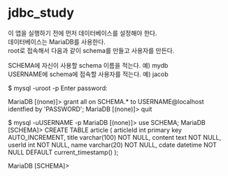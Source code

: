 # jdbc_study

이 앱을 실행하기 전에 먼저 데이터베이스를 설정해야 한다.\
데이터베이스는 MariaDB를 사용한다.\
root로 접속해서 다음과 같이 schema를 만들고 사용자를 만든다.

SCHEMA에 자신이 사용할 schema 이름을 적는다. 예) mydb\
USERNAME에 schema에 접속할 사용자를 적는다. 예) jacob

$ mysql -uroot -p
Enter password:

MariaDB [(none)]> grant all on SCHEMA.* to USERNAME@localhost identfied by 'PASSWORD';
MariaDB [(none)]> quit

$ mysql -uUSERNAME -p
MariaDB [(none)]> use SCHEMA;
MariaDB [SCHEMA]> CREATE TABLE article (
  articleId int primary key AUTO_INCREMENT,
  title varchar(100) NOT NULL,
  content text NOT NULL,
  userId int NOT NULL,
  name varchar(20) NOT NULL,
  cdate datetime NOT NULL DEFAULT current_timestamp()
);

MariaDB [SCHEMA]>


